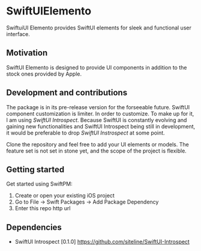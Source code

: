 # SwiftUIElemento

SwiftuiUI Elemento provides SwiftUI elements for sleek and functional user interface.

## Motivation

SwiftUI Elemento is designed to provide UI components in addition to the stock ones provided by Apple.

## Development and contributions

The package is in its pre-release version for the forseeable future. SwiftUI component customization is limiter. In order to customize. To make up for it, I am using *SwiftUI Introspect*. Because SwiftUI is constantly evolving and gaining new functionalities and SwiftUI Introspect being still in development, it would be preferable to drop *SwiftUI Instrospect* at some point.

Clone the repository and feel free to add your UI elements or models. The feature set is not set in stone yet, and the scope of the project is flexible.

## Getting started

Get started using SwiftPM:

1. Create or open your existing iOS project
2. Go to File -> Swift Packages -> Add Package Dependency
3. Enter this repo http url

## Dependencies

* SwiftUI Introspect [0.1.0] https://github.com/siteline/SwiftUI-Introspect

